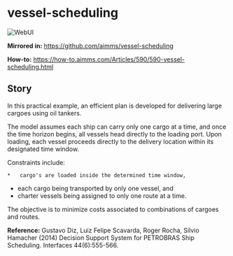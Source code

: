 # vessel-scheduling

![WebUI](https://img.shields.io/badge/UI-WebUI-success)

**Mirrored in:** https://github.com/aimms/vessel-scheduling

**How-to:** https://how-to.aimms.com/Articles/590/590-vessel-scheduling.html

## Story

In this practical example, an efficient plan is developed for delivering large cargoes using oil tankers.

The model assumes each ship can carry only one cargo at a time, and once the time horizon begins, 
all vessels head directly to the loading port. 
Upon loading, each vessel proceeds directly to the delivery location within its designated time window.

Constraints include: 

	*   cargo's are loaded inside the determined time window, 
   *   each cargo being transported by only one vessel, and
   *   charter vessels being assigned to only one route at a time.

The objective is to minimize costs associated to combinations of cargoes and routes.

**Reference:** Gustavo Diz, Luiz Felipe Scavarda, Roger Rocha, Silvio Hamacher (2014) Decision Support System for 
PETROBRAS Ship Scheduling. Interfaces 44(6):555-566.